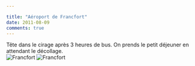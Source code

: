 ```yaml
---

title: "Aéroport de Francfort"
date: 2011-08-09
comments: true
---
```

Tête dans le cirage après 3 heures de bus. On prends le petit déjeuner en attendant le décollage.                
![Francfort](http://2.bp.blogspot.com/-cmrnYwmRo-c/TlicOEmIJII/AAAAAAAAOuo/lu8q4CLIFg0/s1600/1312784023675.jpg)
![Francfort](http://4.bp.blogspot.com/-r8C5A0M9t6s/TlicUD8wGVI/AAAAAAAAOvE/yHe2cCMWS8I/s1600/IMG_20110808_085108.jpg)
